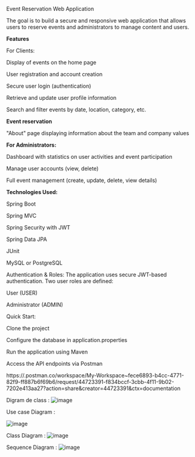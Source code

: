 Event Reservation Web Application

 The goal is to build a secure and responsive web application that allows users to reserve events and administrators to manage content and users.

**Features**

For Clients:

Display of events on the home page

User registration and account creation

Secure user login (authentication)

Retrieve and update user profile information

Search and filter events by date, location, category, etc.

**Event reservation**

"About" page displaying information about the team and company values

**For Administrators:**

Dashboard with statistics on user activities and event participation

Manage user accounts (view, delete)

Full event management (create, update, delete, view details)

**Technologies Used:**

Spring Boot

Spring MVC

Spring Security with JWT

Spring Data JPA

JUnit

MySQL or PostgreSQL

Authentication & Roles:
The application uses secure JWT-based authentication.
Two user roles are defined:

User (USER)

Administrator (ADMIN)

Quick Start:

Clone the project

Configure the database in application.properties

Run the application using Maven

Access the API endpoints via Postman 

https://.postman.co/workspace/My-Workspace~fece6893-b4cc-4771-82f9-ff887b6f69b6/request/44723391-f834bccf-3cbb-4f11-9b02-7202e413aa27?action=share&creator=44723391&ctx=documentation

Digram de class : 
![image](https://github.com/user-attachments/assets/2331f4ed-06dc-4d81-9e6c-c47179e89227)

Use case Diagram  :

![image](https://github.com/user-attachments/assets/0765e2f7-eb0a-4f1d-b8eb-bebd84d3cace)


Class Diagram  :
![image](https://github.com/user-attachments/assets/936fdec2-3c0e-473f-89c9-e7061f546635)


Sequence Diagram :
![image](https://github.com/user-attachments/assets/0a79f61c-a5f3-4e80-9dda-5d0cfcedfa0d)



